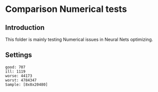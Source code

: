 Comparison Numerical tests
===

Introduction
---
This folder is mainly testing Numerical issues in Neural Nets optimizing.

Settings
---
#### 
    good: 707
    ill: 1119
    worse: 44173
    worst: 4784347
    Sample: [8x8x20480]

